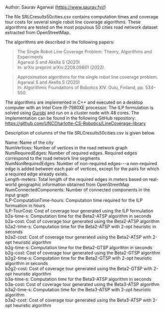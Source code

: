 Author: Saurav Agarwal (https://www.saurav.fyi/)

The file SRLCresults50cities.csv contains computation times and coverage tour costs for several single robot line coverage algorithms. These algorithms are tested on the most populous 50 cities road network dataset extracted from OpenStreetMap.

The algorithms are described in the following papers:

> The Single Robot Line Coverage Problem: Theory, Algorithms and Experiments  
> Agarwal S and Akella S (2020)  
> In: arXiv preprint arXiv:2208.09861 (2022).

> Approximation algorithms for the single robot line coverage problem.  
> Agarwal S and Akella S (2020)  
> In: Algorithmic Foundations of Robotics XIV. Oulu, Finland, pp. 534–550.


The algorithms are implemented in C++ and executed on a desktop computer with an Intel Core i9-7980XE processor. The ILP formulation is solved using [Gurobi](https://www.gurobi.com/) and run on a cluster node with 48 cores. The implementation can be found in the following GitHub repository:  
https://github.com/UNCCharlotte-CS-Robotics/LineCoverage-library

Description of columns of the file SRLCresults50cities.csv is given below.

Name: Name of the city  
NumVertices: Number of vertices in the road network graph  
NumRequiredEdges: Number of required edges. Required edges correspond to the road network line segments  
NumNonRequiredEdges: Number of non-required edges---a non-required edge is added between each pair of vertices, except for the pairs for which a required edge already exists.  
Length-meters: Total length of the required edges in meters based on real-world geographic information obtained from OpenStreetMap  
NumConnectedComponents: Number of connected components in the input graph  
ILP-ComputationTime-hours: Computation time required for the ILP formuation in hours   
ILP-TourCost: Cost of coverage tour generated using the ILP formulation  
b2a-time-s: Computation time for the Beta2-ATSP algorithm in seconds  
b2a-cost: Cost of coverage tour generated using the Beta2-ATSP algorithm  
b2a2-time-s: Computation time for the Beta2-ATSP with 2-opt heuristic in seconds  
b2a2-cost: Cost of coverage tour generated using the Beta2-ATSP with 2-opt heuristic algorithm  
b2g-time-s: Computation time for the Beta2-GTSP algorithm in seconds  
b2g-cost: Cost of coverage tour generated using the Beta2-GTSP algorithm  
b2g2-time-s: Computation time for the Beta2-GTSP with 2-opt heuristic algorithm in seconds  
b2g2-cost: Cost of coverage tour generated using the Beta2-GTSP with 2-opt heuristic algorithm  
b3a-time-s: Computation time for the Beta3-ATSP algorithm in seconds  
b3a-cost: Cost of coverage tour generated using the Beta3-ATSP algorithm  
b3a2-time-s: Computation time for the Beta3-ATSP with 2-opt heuristic algorithm  
b3a2-cost: Cost of coverage tour generated using the Beta3-ATSP with 2-opt heuristic algorithm  
